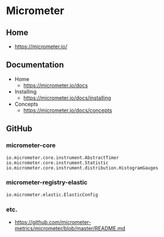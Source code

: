 # Micrometer
## Home
* https://micrometer.io/

## Documentation
* Home
  * https://micrometer.io/docs
* Installing
  * https://micrometer.io/docs/installing
* Concepts
  * https://micrometer.io/docs/concepts

## GitHub
### micrometer-core
```
io.micrometer.core.instrument.AbstractTimer
io.micrometer.core.instrument.Statistic
io.micrometer.core.instrument.distribution.HistogramGauges
```

### micrometer-registry-elastic
```
io.micrometer.elastic.ElasticConfig
```

### etc.
* https://github.com/micrometer-metrics/micrometer/blob/master/README.md
